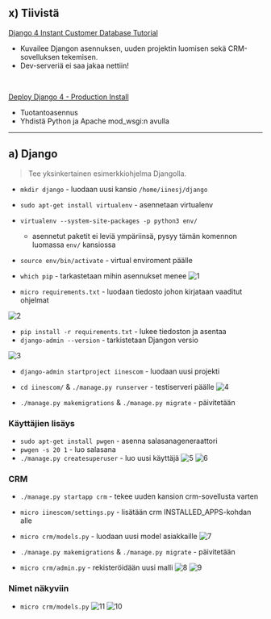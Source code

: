 ## x) Tiivistä

[Django 4 Instant Customer Database Tutorial](https://terokarvinen.com/2022/django-instant-crm-tutorial/)
- Kuvailee Djangon asennuksen, uuden projektin luomisen sekä CRM-sovelluksen tekemisen. 
- Dev-serveriä ei saa jakaa nettiin! 

<br>

[Deploy Django 4 - Production Install](https://terokarvinen.com/2022/deploy-django/)
- Tuotantoasennus
- Yhdistä Python ja Apache mod_wsgi:n avulla
____
## a) Django
> Tee yksinkertainen esimerkkiohjelma Djangolla.
- `mkdir django` - luodaan uusi kansio  `/home/iinesj/django`
- `sudo apt-get install virtualenv` - asennetaan virtualenv
- `virtualenv --system-site-packages -p python3 env/` 
	- asennetut paketit ei leviä ympäriinsä, pysyy tämän komennon luomassa `env/` kansiossa
- `source env/bin/activate` - virtual enviroment päälle
- `which pip` - tarkastetaan mihin asennukset menee 
![1](https://github.com/iines-j/linux-repo/assets/148907657/7912d0fd-cda7-4b47-8534-409ca86a78f3)


- `micro requirements.txt` - luodaan tiedosto johon kirjataan vaaditut ohjelmat

![2](https://github.com/iines-j/linux-repo/assets/148907657/120c22bb-de80-4112-bf55-20a8038d3687)

- `pip install -r requirements.txt` - lukee tiedoston ja asentaa
- `django-admin --version` - tarkistetaan Djangon versio

![3](https://github.com/iines-j/linux-repo/assets/148907657/ea1ba246-0dda-48d5-bb4f-9cbb99a2fdba)

- `django-admin startproject iinescom` - luodaan uusi projekti
- `cd iinescom/` & `./manage.py runserver` - testiserveri päälle
![4](https://github.com/iines-j/linux-repo/assets/148907657/efe631d7-e079-4cfc-ae7b-e84ae6f2aa50)

- `./manage.py makemigrations` & `./manage.py migrate` - päivitetään

### Käyttäjien lisäys
- `sudo apt-get install pwgen` - asenna salasanageneraattori
- `pwgen -s 20 1` - luo salasana
- `./manage.py createsuperuser` - luo uusi käyttäjä
![5](https://github.com/iines-j/linux-repo/assets/148907657/2d8a4b9a-b089-419d-9360-f5dcb53777c0)
![6](https://github.com/iines-j/linux-repo/assets/148907657/4379b624-f7db-4878-b5c9-55e347c2295b)

### CRM
- `./manage.py startapp crm` - tekee uuden kansion crm-sovellusta varten
- `micro iinescom/settings.py` - lisätään crm INSTALLED_APPS-kohdan alle
- `micro crm/models.py` - luodaan uusi model asiakkaille
![7](https://github.com/iines-j/linux-repo/assets/148907657/78e188b2-2679-4bdc-b077-961f2493b07d)

- `./manage.py makemigrations` & `./manage.py migrate` - päivitetään
- `micro crm/admin.py` - rekisteröidään uusi malli
![8](https://github.com/iines-j/linux-repo/assets/148907657/2a5a8a30-0cac-492c-b17e-e8e23a7c456c)
![9](https://github.com/iines-j/linux-repo/assets/148907657/fa0e5e32-6767-49a4-a7e7-f397a850cc3c)

### Nimet näkyviin
- `micro crm/models.py` 
![11](https://github.com/iines-j/linux-repo/assets/148907657/50873f5d-3519-4746-9baa-144afb0a1020)
![10](https://github.com/iines-j/linux-repo/assets/148907657/7c0c5c7c-78b0-481e-a259-d4c054c4bedf)

